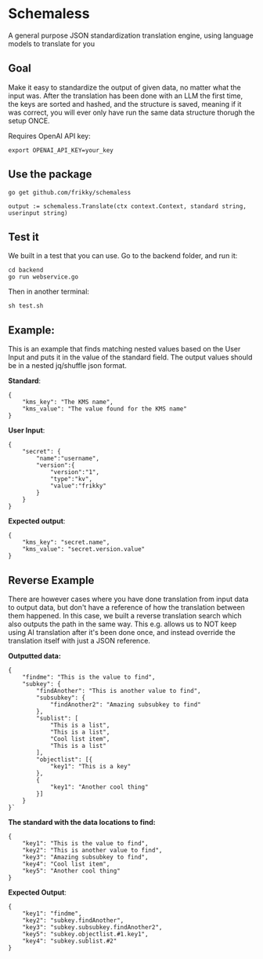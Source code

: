 # Schemaless
A general purpose JSON standardization translation engine, using language models to translate for you

## Goal
Make it easy to standardize the output of given data, no matter what the input was. After the translation has been done with an LLM the first time, the keys are sorted and hashed, and the structure is saved, meaning if it was correct, you will ever only have run the same data structure thorugh the setup ONCE. 

Requires OpenAI API key:
```
export OPENAI_API_KEY=your_key
```

## Use the package
```
go get github.com/frikky/schemaless
```

```
output := schemaless.Translate(ctx context.Context, standard string, userinput string) 
```

## Test it
We built in a test that you can use. Go to the backend folder, and run it:
```
cd backend
go run webservice.go
```

Then in another terminal:
```
sh test.sh
```

## Example:
This is an example that finds matching nested values based on the User Input and puts it in the value of the standard field. The output values should be in a nested jq/shuffle json format.

**Standard**:
```
{
	"kms_key": "The KMS name",
	"kms_value": "The value found for the KMS name"
}
```

**User Input**:
```
{
	"secret": {
		"name":"username",
		"version":{
			"version":"1",
			"type":"kv",
			"value":"frikky"
		}
	}
}
```

**Expected output**: 
```
{
	"kms_key": "secret.name",
	"kms_value": "secret.version.value"
}
```


## Reverse Example
There are however cases where you have done translation from input data to output data, but don't have a reference of how the translation between them happened. In this case, we built a reverse translation search which also outputs the path in the same way. This e.g. allows us to NOT keep using AI translation after it's been done once, and instead override the translation itself with just a JSON reference.

**Outputted data:**
```
{
	"findme": "This is the value to find",
	"subkey": {
		"findAnother": "This is another value to find",
		"subsubkey": {
			"findAnother2": "Amazing subsubkey to find"
		},
		"sublist": [
			"This is a list",
			"This is a list",
			"Cool list item",
			"This is a list"
		],
		"objectlist": [{
			"key1": "This is a key"
		},
		{
			"key1": "Another cool thing"
		}]
	}
}`
```

**The standard with the data locations to find:**
```
{
	"key1": "This is the value to find",
	"key2": "This is another value to find",
	"key3": "Amazing subsubkey to find",
	"key4": "Cool list item",
	"key5": "Another cool thing"
}
```


**Expected Output**:
```
{
	"key1": "findme",
	"key2": "subkey.findAnother",
	"key3": "subkey.subsubkey.findAnother2",
	"key5": "subkey.objectlist.#1.key1",
	"key4": "subkey.sublist.#2"
}
```
